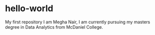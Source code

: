 # hello-world
My first repository
I am Megha Nair, I am currently pursuing my masters degree in Data Analytics from McDaniel College.
